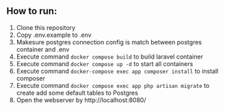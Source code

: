 ## How to run:
1. Clone this repository
2. Copy .env.example to .env
3. Makesure postgres connection config is match between postgres container and .env
4. Execute command `docker compose build` to build laravel container
5. Execute command `docker compose up -d` to start all containers
6. Execute command `docker-compose exec app composer install` to install composer
5. Execute command `docker compose exec app php artisan migrate` to create add some default tables to Postgres
6. Open the webserver by http://localhost:8080/